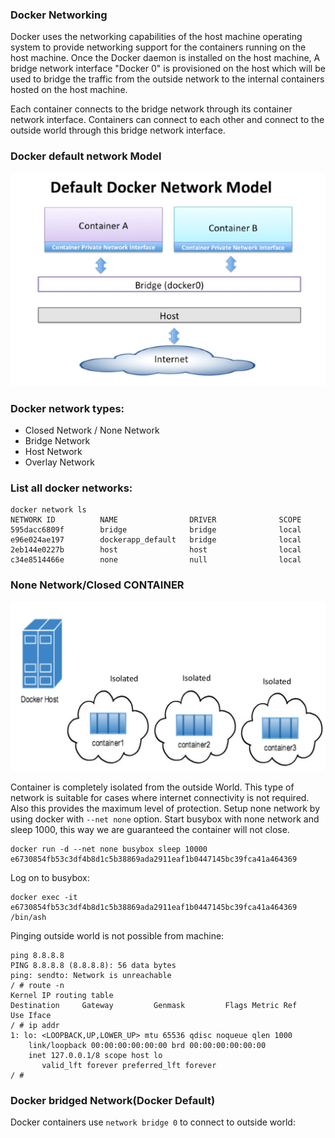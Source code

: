 ### Docker Networking

Docker uses the networking capabilities of the host machine operating system to provide networking support for the containers running on the host machine.
Once the Docker daemon is installed on the host machine, A bridge network interface "Docker 0" is provisioned on the host which will be used to bridge the traffic from the outside network to the internal containers hosted on the host machine.

Each container connects to the bridge network through its container network interface.
Containers can connect to each other and connect to the outside world through this bridge network interface.

### Docker default network Model

![IMG](https://github.com/mpruna/Docker_Recipies/blob/master/images/default_network_model.png)

### Docker network types:
  - Closed Network / None Network
  - Bridge Network
  - Host Network
  - Overlay Network

### List all docker networks:

```
docker network ls
NETWORK ID          NAME                DRIVER              SCOPE
595dacc6809f        bridge              bridge              local
e96e024ae197        dockerapp_default   bridge              local
2eb144e0227b        host                host                local
c34e8514466e        none                null                local
```

### None Network/Closed CONTAINER

![IMG](https://github.com/mpruna/Docker_Recipies/blob/master/images/none_network.png)

Container is completely isolated from the outside World. This type of network is suitable for cases where internet connectivity is not required.
Also this provides the maximum level of protection.
Setup none network by using docker with `--net none` option.
Start busybox with none network and sleep 1000, this way we are guaranteed the container will not close.

```
docker run -d --net none busybox sleep 10000
e6730854fb53c3df4b8d1c5b38869ada2911eaf1b0447145bc39fca41a464369
```
Log on to busybox:
```
docker exec -it e6730854fb53c3df4b8d1c5b38869ada2911eaf1b0447145bc39fca41a464369 /bin/ash
```
Pinging outside world is not possible from machine:

```
ping 8.8.8.8
PING 8.8.8.8 (8.8.8.8): 56 data bytes
ping: sendto: Network is unreachable
/ # route -n
Kernel IP routing table
Destination     Gateway         Genmask         Flags Metric Ref    Use Iface
/ # ip addr
1: lo: <LOOPBACK,UP,LOWER_UP> mtu 65536 qdisc noqueue qlen 1000
    link/loopback 00:00:00:00:00:00 brd 00:00:00:00:00:00
    inet 127.0.0.1/8 scope host lo
       valid_lft forever preferred_lft forever
/ #
```

### Docker bridged Network(Docker Default)

Docker containers use `network bridge 0` to connect to outside world:
